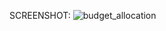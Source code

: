 SCREENSHOT:
![budget_allocation](https://github.com/Sri-Shiva-Ram/budget_location/assets/140850705/2a3b2316-155c-45b3-b91a-8070f4913303)

